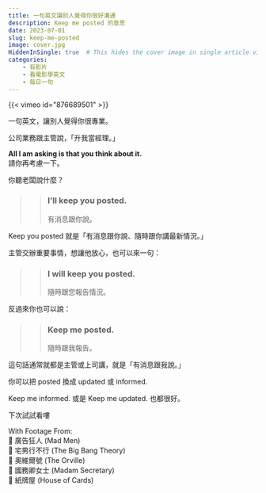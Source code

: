 ```yaml
---
title: 一句英文讓別人覺得你很好溝通
description: Keep me posted 的意思
date: 2023-07-01
slug: keep-me-posted
image: cover.jpg
HiddenInSingle: true  # This hides the cover image in single article view
categories:
    - 有影片
    - 看電影學英文
    - 每日一句
---
```


{{< vimeo id="876689501" >}}

一句英文，讓別人覺得你很專業。

公司業務跟主管說，「升我當經理。」

**All I am asking is that you think about it.**  
請你再考慮一下。

你聽老闆說什麼？

>> ### I’ll keep you posted.
>> 有消息跟你說。

Keep you posted 就是「有消息跟你說、隨時跟你講最新情況。」

主管交辦重要事情，想讓他放心，也可以來一句：

>> ### I will keep you posted.  
>> 隨時跟您報告情況。

反過來你也可以說：

>> ### Keep me posted.  
>> 隨時跟我報告。

這句話通常就都是主管或上司講，就是「有消息跟我說。」

你可以把 posted 換成 updated 或 informed. 

Keep me informed. 或是 Keep me updated. 也都很好。

下次試試看嘍


With Footage From:  
🎥 廣告狂人 (Mad Men)  
🎥 宅男行不行 (The Big Bang Theory)  
🎥 奧維爾號 (The Orville)  
🎥 國務卿女士 (Madam Secretary)  
🎥 紙牌屋 (House of Cards) 




